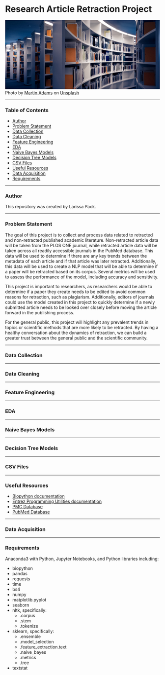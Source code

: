 # Research Article Retraction Project

![alt text](https://github.com/lmpack01/Research-Article-Retraction-Project/blob/main/images/martin-adams-_OZCl4XcpRw-unsplash.jpg?raw=true)
<span>Photo by <a href="https://unsplash.com/@martinadams?utm_source=unsplash&amp;utm_medium=referral&amp;utm_content=creditCopyText">Martin Adams</a> on <a href="https://unsplash.com/s/photos/research?utm_source=unsplash&amp;utm_medium=referral&amp;utm_content=creditCopyText">Unsplash</a></span>

---

### Table of Contents
* [Author](#author)
* [Problem Statement](#problem-statement)
* [Data Collection](#data-collection)
* [Data Cleaning](#data-cleaning)
* [Feature Engineering](#feature-engineering)
* [EDA](#eda)
* [Naive Bayes Models](#naive-bayes-models)
* [Decision Tree Models](#decision-tree-models)
* [CSV Files](#csv-files)
* [Useful Resources](#useful-resources)
* [Data Acquisition](#data-acquisition)
* [Requirements](#requirements)

---

### Author
This repository was created by Larissa Pack. 

---

### Problem Statement
The goal of this project is to collect and process data related to retracted and non-retracted published academic literature. Non-retracted article data will be taken from the PLOS ONE journal, while retracted article data will be taken across all readily accessible journals in the PubMed database. This data will be used to determine if there are any key trends between the metadata of each article and if that article was later retracted. Additionally, this data will be used to create a NLP model that will be able to determine if a paper will be retracted based on its corpus. Several metrics will be used to assess the performance of the model, including accuracy and sensitivity. 

This project is important to researchers, as researchers would be able to determine if a paper they create needs to be edited to avoid common reasons for retraction, such as plagiarism. Additionally, editors of journals could use the model created in this project to quickly determine if a newly submitted article needs to be looked over closely before moving the article forward in the publishing process. 

For the general public, this project will highlight any prevalent trends in topics or scientific methods that are more likely to be retracted. By having a healthy conversation about the dynamics of retraction, we can build a greater trust between the general public and the scientific community. 

---

### Data Collection


---

### Data Cleaning


---

### Feature Engineering


---

### EDA


---

### Naive Bayes Models
 

---

### Decision Tree Models


---

### CSV Files


---

### Useful Resources
* [Biopython documentation](https://biopython.org/)
* [Entrez Programming Utilities documentation](https://www.ncbi.nlm.nih.gov/books/NBK25497/)
* [PMC Database](https://www.ncbi.nlm.nih.gov/pmc/)
* [PubMed Database](https://pubmed.ncbi.nlm.nih.gov/)

---

### Data Acquisition


---

### Requirements
Anaconda3 with Python, Jupyter Notebooks, and Python libraries including: 
* biopython 
* pandas 
* requests 
* time 
* bs4 
* numpy 
* matplotlib.pyplot 
* seaborn 
* nltk, specifically: 
    * .corpus 
    * .stem 
    * .tokenize 
* sklearn, specifically: 
    * .ensemble 
    * .model_selection 
    * .feature_extraction.text 
    * .naive_bayes 
    * .metrics 
    * .tree 
* textstat
